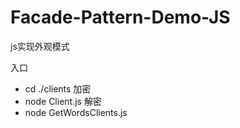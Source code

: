 # Facade-Pattern-Demo-JS
js实现外观模式

入口
- cd ./clients
加密
- node Client.js
解密
- node GetWordsClients.js
